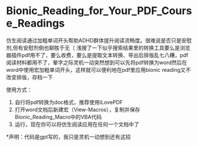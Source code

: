 # Bionic_Reading_for_Your_PDF_Course_Readings

仿生阅读通过加粗单词开头帮助ADHD群体提升阅读流畅度。很难说是否只是安慰剂,但有安慰剂倒也聊胜于无（
浅搜了一下似乎搜索结果里的转换工具要么是浏览器插件pdf用不了，要么收费，要么是提取文本转换、导出后排版乱七八糟，pdf阅读材料都用不了，晕字之际灵机一动突然想到可以先将pdf转换为word然后在word中使用宏加粗单词开头，这样就可以便利地在pdf里应用bionic reading又不改变排版，存档一下

使用方式：
1. 自行将pdf转换为doc格式，推荐使用iLovePDF
2. 打开word文档后新建宏（View-Macros），复制并保存Bionic_Reading_Macro中的VBA代码
3. 运行，现在你可以将仿生阅读应用在任何一个文档中了

*声明：代码是gpt写的，我只是灵机一动想到还有这招
